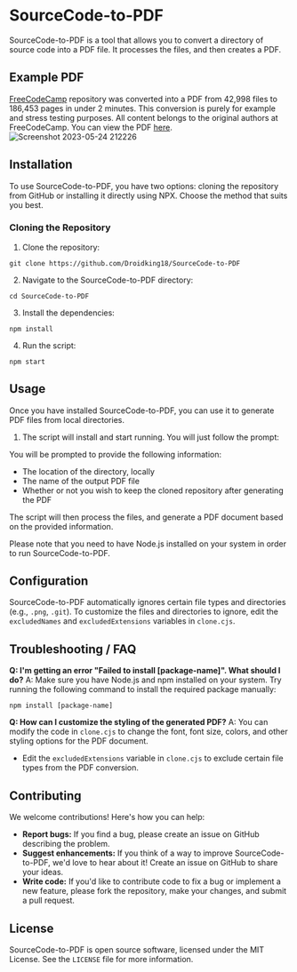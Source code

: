 # SourceCode-to-PDF

SourceCode-to-PDF is a tool that allows you to convert a directory of source code into a PDF file. It processes the files, and then creates a PDF.

## Example PDF

[FreeCodeCamp](https://github.com/freeCodeCamp/freeCodeCamp) repository was converted into a PDF from 42,998 files to 186,453 pages in under 2 minutes. This conversion is purely for example and stress testing purposes. All content belongs to the original authors at FreeCodeCamp. You can view the PDF [here](https://freecodecamppdf.bankkroll.repl.co).
![Screenshot 2023-05-24 212226](https://github.com/BankkRoll/Repo-to-PDF/assets/106103625/9ceb176f-37f6-40d9-ab95-080942d2d7c0)


## Installation

To use SourceCode-to-PDF, you have two options: cloning the repository from GitHub or installing it directly using NPX. Choose the method that suits you best.

### Cloning the Repository

1. Clone the repository:
```shell
git clone https://github.com/Droidking18/SourceCode-to-PDF
```

2. Navigate to the SourceCode-to-PDF directory:
```shell
cd SourceCode-to-PDF
```

3. Install the dependencies:
```shell
npm install
```

4. Run the script:
```shell
npm start
```

## Usage

Once you have installed SourceCode-to-PDF, you can use it to generate PDF files from local directories.

1. The script will install and start running. You will just follow the prompt:

You will be prompted to provide the following information:
- The location of the directory, locally
- The name of the output PDF file
- Whether or not you wish to keep the cloned repository after generating the PDF

The script will then process the files, and generate a PDF document based on the provided information.

Please note that you need to have Node.js installed on your system in order to run SourceCode-to-PDF.


## Configuration

SourceCode-to-PDF automatically ignores certain file types and directories (e.g., `.png`, `.git`). To customize the files and directories to ignore, edit the `excludedNames` and `excludedExtensions` variables in `clone.cjs`.


## Troubleshooting / FAQ

**Q: I'm getting an error "Failed to install [package-name]". What should I do?**
A: Make sure you have Node.js and npm installed on your system. Try running the following command to install the required package manually:
```shell
npm install [package-name]
```

**Q: How can I customize the styling of the generated PDF?**
A: You can modify the code in `clone.cjs` to change the font, font size, colors, and other styling options for the PDF document.
- Edit the `excludedExtensions` variable in `clone.cjs` to exclude certain file types from the PDF conversion.


## Contributing

We welcome contributions! Here's how you can help:

- **Report bugs:** If you find a bug, please create an issue on GitHub describing the problem.
- **Suggest enhancements:** If you think of a way to improve SourceCode-to-PDF, we'd love to hear about it! Create an issue on GitHub to share your ideas.
- **Write code:** If you'd like to contribute code to fix a bug or implement a new feature, please fork the repository, make your changes, and submit a pull request.

## License

SourceCode-to-PDF is open source software, licensed under the MIT License. See the `LICENSE` file for more information.
